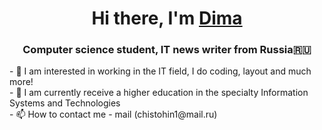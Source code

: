 <h1 align="center">Hi there, I'm <a href="https://github.com/DimaPure" target="_blank">Dima</a></h1>
<h3 align="center">Computer science student, IT news writer from Russia🇷🇺</h3>
<p>- 👀 I am interested in working in the IT field, I do coding, layout and much more!<br>
- 🌱 I am currently receive a higher education in the specialty Information Systems and Technologies<br>
- 📫 How to contact me - mail (chistohin1@mail.ru)</p>
